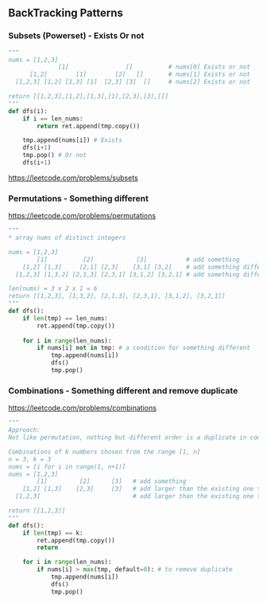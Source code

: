 ## BackTracking Patterns
### Subsets (Powerset) - Exists Or not
```python
"""
nums = [1,2,3]
              [1]                []          # nums[0] Exists or not
      [1,2]        [1]        [2]   []       # nums[1] Exists or not
  [1,2,3] [1,2] [1,3] [1]  [2,3] [3]  []     # nums[2] Exists or not

return [[1,2,3],[1,2],[1,3],[1],[2,3],[3],[]]
"""
def dfs(i):
    if i == len_nums:
        return ret.append(tmp.copy())

    tmp.append(nums[i]) # Exists
    dfs(i+1) 
    tmp.pop() # Or not
    dfs(i+1)  
```
https://leetcode.com/problems/subsets

### Permutations - Something different
https://leetcode.com/problems/permutations
```python
"""
* array nums of distinct integers

nums = [1,2,3]
        [1]          [2]            [3]           # add something
    [1,2] [1,3]     [2,1] [2,3]    [3,1] [3,2]    # add something different
  [1,2,3] [1,3,2] [2,1,3] [2,3,1] [3,1,2] [3,2,1] # add something different

len(nums) = 3 x 2 x 1 = 6
return [[1,2,3], [1,3,2], [2,1,3], [2,3,1], [3,1,2], [3,2,1]]
"""
def dfs():
    if len(tmp) == len_nums:
        ret.append(tmp.copy())
    
    for i in range(len_nums):
        if nums[i] not in tmp: # a condition for something different
            tmp.append(nums[i])
            dfs()
            tmp.pop()
```

### Combinations - Something different and remove duplicate
https://leetcode.com/problems/combinations
```python
"""
Approach: 
Not like permutation, nothing but different order is a duplicate in combination!

Combinations of k numbers chosen from the range [1, n]
n = 3, k = 3
nums = [i for i in range(1, n+1)]
nums = [1,2,3]
        [1]         [2]      [3]   # add something
    [1,2] [1,3]    [2,3]     [3]   # add larger than the existing one to remove duplicate
  [1,2,3]                          # add larger than the existing one to remove duplicate

return [[1,2,3]]
"""
def dfs():
    if len(tmp) == k:
        ret.append(tmp.copy())
        return

    for i in range(len_nums):
        if nums[i] > max(tmp, default=0): # to remove duplicate
            tmp.append(nums[i])
            dfs()
            tmp.pop()
```
